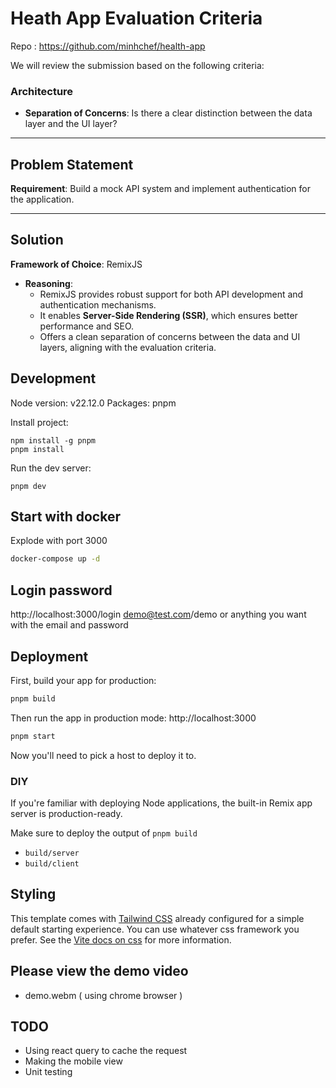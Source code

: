 # Heath App Evaluation Criteria  
Repo : https://github.com/minhchef/health-app


We will review the submission based on the following criteria:  
### Architecture  
- **Separation of Concerns**: Is there a clear distinction between the data layer and the UI layer?  

---

## Problem Statement  

**Requirement**: Build a mock API system and implement authentication for the application.  

---

## Solution  

**Framework of Choice**: RemixJS  
- **Reasoning**:  
  - RemixJS provides robust support for both API development and authentication mechanisms.  
  - It enables **Server-Side Rendering (SSR)**, which ensures better performance and SEO.  
  - Offers a clean separation of concerns between the data and UI layers, aligning with the evaluation criteria.  


## Development
Node version: v22.12.0
Packages: pnpm

Install project:
```
npm install -g pnpm
pnpm install
```
Run the dev server:

```shellscript
pnpm dev
```

## Start with docker 

Explode with port 3000 
```sh
docker-compose up -d
```
## Login password
http://localhost:3000/login
demo@test.com/demo or anything you want with the email and password

## Deployment

First, build your app for production:

```sh
pnpm build
```

Then run the app in production mode:
http://localhost:3000

```sh
pnpm start
```

Now you'll need to pick a host to deploy it to.

### DIY

If you're familiar with deploying Node applications, the built-in Remix app server is production-ready.

Make sure to deploy the output of `pnpm build`

- `build/server`
- `build/client`

## Styling

This template comes with [Tailwind CSS](https://tailwindcss.com/) already configured for a simple default starting experience. You can use whatever css framework you prefer. See the [Vite docs on css](https://vitejs.dev/guide/features.html#css) for more information.

## Please view the demo video 
- demo.webm ( using chrome browser )

## TODO 
- Using react query to cache the request
- Making the mobile view
- Unit testing
